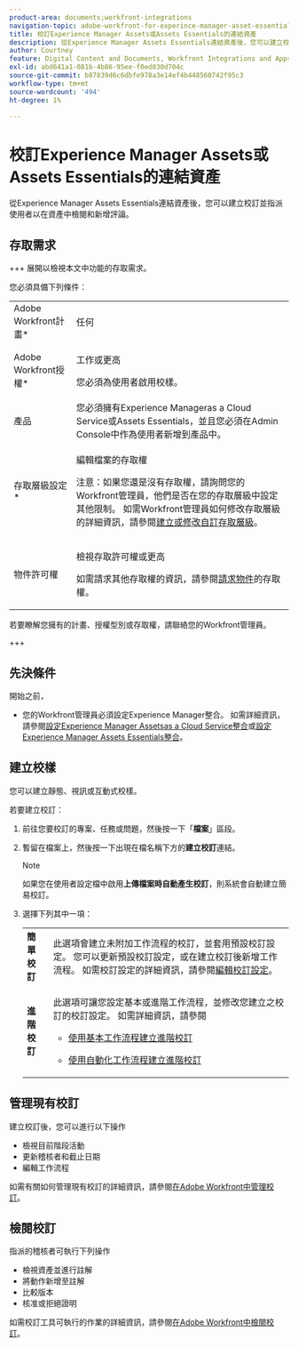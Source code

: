 ```yaml
---
product-area: documents;workfront-integrations
navigation-topic: adobe-workfront-for-experince-manager-asset-essentials
title: 校訂Experience Manager Assets或Assets Essentials的連結資產
description: 從Experience Manager Assets Essentials連結資產後，您可以建立校訂並指派使用者以在資產中檢閱和新增評論。
author: Courtney
feature: Digital Content and Documents, Workfront Integrations and Apps
exl-id: abd641a1-081b-4b86-95ee-f0ed030d704c
source-git-commit: b87839d6c6dbfe978a3e14ef4b448560742f95c3
workflow-type: tm+mt
source-wordcount: '494'
ht-degree: 1%

---
```


# 校訂Experience Manager Assets或Assets Essentials的連結資產

從Experience Manager Assets Essentials連結資產後，您可以建立校訂並指派使用者以在資產中檢閱和新增評論。

## 存取需求

+++ 展開以檢視本文中功能的存取需求。

您必須具備下列條件：

<table style="table-layout:auto"> 
 <col> 
 <col> 
 <tbody> 
  <tr> 
   <td role="rowheader">Adobe Workfront計畫*</td> 
   <td> <p> 任何</p> </td> 
  </tr> 
  <tr> 
   <td role="rowheader">Adobe Workfront授權*</td> 
   <td> <p>工作或更高</p>
   <p>您必須為使用者啟用校樣。</p>
    </td> 
  </tr> 
  <tr> 
   <td role="rowheader">產品</td> 
   <td>您必須擁有Experience Manageras a Cloud Service或Assets Essentials，並且您必須在Admin Console中作為使用者新增到產品中。 </td> 
  </tr> 
  <tr> 
   <td role="rowheader">存取層級設定*</td> 
   <td> <p>編輯檔案的存取權</p> <p>注意：如果您還是沒有存取權，請詢問您的Workfront管理員，他們是否在您的存取層級中設定其他限制。 如需Workfront管理員如何修改存取層級的詳細資訊，請參閱<a href="../../administration-and-setup/add-users/configure-and-grant-access/create-modify-access-levels.md" class="MCXref xref">建立或修改自訂存取層級</a>。</p> </td> 
  </tr> 
  <tr> 
   <td role="rowheader">物件許可權</td> 
   <td> <p>檢視存取許可權或更高</p> <p>如需請求其他存取權的資訊，請參閱<a href="../../workfront-basics/grant-and-request-access-to-objects/request-access.md" class="MCXref xref">請求物件</a>的存取權。</p> </td> 
  </tr> 
 </tbody> 
</table>

若要瞭解您擁有的計畫、授權型別或存取權，請聯絡您的Workfront管理員。

+++

## 先決條件

開始之前，

* 您的Workfront管理員必須設定Experience Manager整合。 如需詳細資訊，請參閱[設定Experience Manager Assetsas a Cloud Service整合](/help/quicksilver/administration-and-setup/configure-integrations/configure-aacs-integration.md)或[設定Experience Manager Assets Essentials整合](/help/quicksilver/documents/adobe-workfront-for-experience-manager-assets-essentials/setup-asset-essentials.md)。

## 建立校樣

您可以建立靜態、視訊或互動式校樣。

若要建立校訂：

1. 前往您要校訂的專案、任務或問題，然後按一下「**檔案**」區段。
1. 暫留在檔案上，然後按一下出現在檔名稱下方的&#x200B;**建立校訂**&#x200B;連結。

   >[!NOTE]
   >
   >如果您在使用者設定檔中啟用&#x200B;**上傳檔案時自動產生校訂**，則系統會自動建立簡易校訂。

1. 選擇下列其中一項：

   <table style="table-layout:auto"> 
    <col> 
    <col> 
    <tbody> 
     <tr> 
      <td role="rowheader"><strong>簡單校訂</strong></td> 
      <td>此選項會建立未附加工作流程的校訂，並套用預設校訂設定。 您可以更新預設校訂設定，或在建立校訂後新增工作流程。 如需校訂設定的詳細資訊，請參閱<a href="../../review-and-approve-work/proofing/managing-proofs-within-workfront/edit-proof-settings.md" class="MCXref xref">編輯校訂設定</a>。</td> 
     </tr> 
     <tr> 
      <td role="rowheader"><strong>進階校訂</strong></td> 
      <td> <p>此選項可讓您設定基本或進階工作流程，並修改您建立之校訂的校訂設定。 如需詳細資訊，請參閱 </p> 
       <ul> 
        <li> <p><a href="../../review-and-approve-work/proofing/creating-proofs-within-workfront/configure-basic-proof-workflow.md" class="MCXref xref">使用基本工作流程建立進階校訂</a> </p> </li> 
        <li> <p><a href="../../review-and-approve-work/proofing/creating-proofs-within-workfront/create-automated-proof-workflow.md" class="MCXref xref">使用自動化工作流程建立進階校訂</a> </p> </li> 
       </ul> </td> 
     </tr> 
    </tbody> 
   </table>

## 管理現有校訂

建立校訂後，您可以進行以下操作

* 檢視目前階段活動
* 更新稽核者和截止日期
* 編輯工作流程

如需有關如何管理現有校訂的詳細資訊，請參閱[在Adobe Workfront中管理校訂](../../review-and-approve-work/proofing/managing-proofs-within-workfront/manage-proofs-in-wf.md)。

## 檢閱校訂

指派的稽核者可執行下列操作

* 檢視資產並進行註解
* 將動作新增至註解
* 比較版本
* 核准或拒絕證明

如需校訂工具可執行的作業的詳細資訊，請參閱[在Adobe Workfront中檢閱校訂](../../review-and-approve-work/proofing/reviewing-proofs-within-workfront/review-proofs-in-wf.md)。
